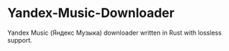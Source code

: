 # Yandex-Music-Downloader
Yandex Music (Яндекс Музыка) downloader written in Rust with lossless support.
